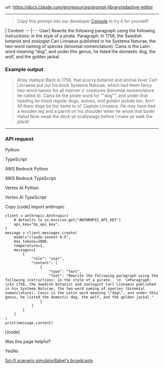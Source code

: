 url: https://docs.claude.com/en/resources/prompt-library/adaptive-editor

---

> Copy this prompt into our developer [Console](https://console.anthropic.com/dashboard) to try it for yourself\!

| Content
---|---
User| Rewrite the following paragraph using the following instructions: in the style of a pirate. Paragraph: In 1758, the Swedish botanist and zoologist Carl Linnaeus published in his Systema Naturae, the two-word naming of species \(binomial nomenclature\). Canis is the Latin word meaning “dog”, and under this genus, he listed the domestic dog, the wolf, and the golden jackal.

### Example output

> Ahoy mateys\! Back in 1758, that scurvy botanist and animal lover Carl Linnaeus put out his book Systema Naturae, which had them fancy two-word names for all manner o’ creatures \(binomial nomenclature he called it\). Canis be the pirate word for ""dog"", and under that heading he listed regular dogs, wolves, and golden jackals too. Arrr\! All them dogs be the same to ol’ Captain Linnaeus. He may have had a wooden leg and a parrot on his shoulder when he wrote that book\! Haha\! Now swab the deck ye scallywags before I make ye walk the plank\!

* * *

### API request

Python

TypeScript

AWS Bedrock Python

AWS Bedrock TypeScript

Vertex AI Python

Vertex AI TypeScript

Copy
[code]
    import anthropic

    client = anthropic.Anthropic(
        # defaults to os.environ.get("ANTHROPIC_API_KEY")
        api_key="my_api_key",
    )
    message = client.messages.create(
        model="claude-sonnet-4-5",
        max_tokens=2000,
        temperature=1,
        messages=[
            {
                "role": "user",
                "content": [
                    {
                        "type": "text",
                        "text": "Rewrite the following paragraph using the following instructions: in the style of a pirate.  \n  \nParagraph:  \nIn 1758, the Swedish botanist and zoologist Carl Linnaeus published in his Systema Naturae, the two-word naming of species (binomial nomenclature). Canis is the Latin word meaning \"dog\", and under this genus, he listed the domestic dog, the wolf, and the golden jackal."
                    }
                ]
            }
        ]
    )
    print(message.content)

[/code]

Was this page helpful?

YesNo

[Sci-fi scenario simulator](/en/resources/prompt-library/sci-fi-scenario-simulator)[Babel's broadcasts](/en/resources/prompt-library/babels-broadcasts)
